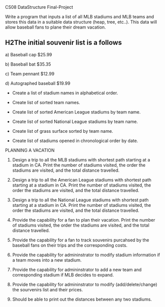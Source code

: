 CS08 DataStructure Final-Project

Write a program that inputs a list of all MLB stadiums and MLB teams and stores this data in a suitable data structure (heap, tree, etc..). This data will allow baseball fans to plane their dream vacation.

## H2The initial souvenir list is a follows

a) Baseball cap $25.99

b) Baseball bat $35.35

c) Team pennant $12.99

d) Autographed baseball $19.99

- Create a list of stadium names in alphabetical order.

- Create list of sorted team names.

- Create list of sorted American League stadiums by team name.

- Create list of sorted National League stadiums by team name.

- Create list of grass surface sorted by team name.

- Create list of stadiums opened in chronological order by date.

PLANNING A VACATION

1) Design a trip to all the MLB stadiums with shortest path starting at a stadium in CA. Print the number of stadiums visited, the order the stadiums are visited, and the total distance travelled.

2) Design a trip to all the American League stadiums with shortest path starting at a stadium in CA. Print the number of stadiums visited, the order the stadiums are visited, and the total distance travelled.

3) Design a trip to all the National League stadiums with shortest path starting at a stadium in CA. Print the number of stadiums visited, the order the stadiums are visited, and the total distance travelled.

4) Provide the capability for a fan to plan their vacation. Print the number of stadiums visited, the order the stadiums are visited, and the total distance travelled.

5) Provide the capability for a fan to track souvenirs purcahsed by the baseball fans on their trips and the corresponding costs.

6) Provide the capability for admininstrator to modify stadium information if a team moves into a new stadium.

7) Provide the capability for admininstrator to add a new team and corresponding stadium if MLB decides to expand.

8) Provide the capability for admininstrator to modify (add/delete/change) the sourvenirs list and their prices.

9) Should be able to print out the distances between any two stadiums.
